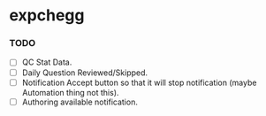 # expchegg


### TODO
* [ ] QC Stat Data.
* [ ] Daily Question Reviewed/Skipped.
* [ ] Notification Accept button so that it will stop notification (maybe Automation thing not this).
* [ ] Authoring available notification.